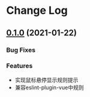 # Change Log

## [0.1.0](https://marketplace.visualstudio.com/items?itemName=maggie.eslint-rules-zh-plugin) (2021-01-22)

### Bug Fixes


### Features
* 实现鼠标悬停显示规则提示
* 兼容eslint-plugin-vue中规则


